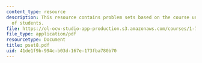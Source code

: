 ```yaml
---
content_type: resource
description: This resource contains problem sets based on the course understanding
  of students.
file: https://ol-ocw-studio-app-production.s3.amazonaws.com/courses/1-77-water-quality-control-spring-2006/41de1f9b994cb03d167e173fba780b70_pset8.pdf
file_type: application/pdf
resourcetype: Document
title: pset8.pdf
uid: 41de1f9b-994c-b03d-167e-173fba780b70
---
```

